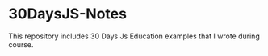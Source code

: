 # 30DaysJS-Notes
This repository includes 30 Days Js Education examples that I wrote during course. 

